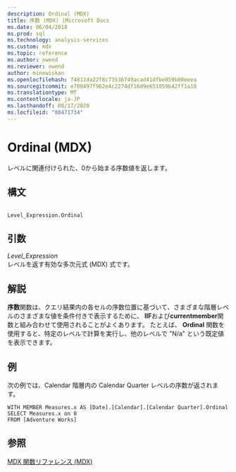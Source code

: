 ```yaml
---
description: Ordinal (MDX)
title: 序数 (MDX) |Microsoft Docs
ms.date: 06/04/2018
ms.prod: sql
ms.technology: analysis-services
ms.custom: mdx
ms.topic: reference
ms.author: owend
ms.reviewer: owend
author: minewiskan
ms.openlocfilehash: 74811da22f8c73536749acad41dfbe859b00eeea
ms.sourcegitcommit: e700497f962e4c2274df16d9e651059b42ff1a10
ms.translationtype: MT
ms.contentlocale: ja-JP
ms.lasthandoff: 08/17/2020
ms.locfileid: "88471734"
---
```

# <a name="ordinal-mdx"></a>Ordinal (MDX)


  レベルに関連付けられた、0から始まる序数値を返します。  
  
## <a name="syntax"></a>構文  
  
```  
  
Level_Expression.Ordinal   
```  
  
## <a name="arguments"></a>引数  
 *Level_Expression*  
 レベルを返す有効な多次元式 (MDX) 式です。  
  
## <a name="remarks"></a>解説  
 **序数**関数は、クエリ結果内の各セルの序数位置に基づいて、さまざまな階層レベルのさまざまな値を条件付きで表示するために、 **IIF**および**currentmember**関数と組み合わせて使用されることがよくあります。 たとえば、 **Ordinal** 関数を使用すると、特定のレベルで計算を実行し、他のレベルで "N/a" という既定値を表示できます。  
  
## <a name="example"></a>例  
 次の例では、Calendar 階層内の Calendar Quarter レベルの序数が返されます。  
  
```  
WITH MEMBER Measures.x AS [Date].[Calendar].[Calendar Quarter].Ordinal  
SELECT Measures.x on 0  
FROM [Adventure Works]  
```  
  
## <a name="see-also"></a>参照  
 [MDX 関数リファレンス &#40;MDX&#41;](../mdx/mdx-function-reference-mdx.md)  
  
  
